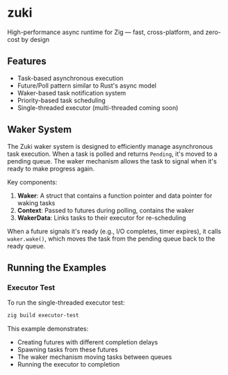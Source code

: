# zuki
High-performance async runtime for Zig — fast, cross-platform, and zero-cost by design

## Features

- Task-based asynchronous execution
- Future/Poll pattern similar to Rust's async model
- Waker-based task notification system
- Priority-based task scheduling
- Single-threaded executor (multi-threaded coming soon)

## Waker System

The Zuki waker system is designed to efficiently manage asynchronous task execution. When a task is polled and returns `Pending`, it's moved to a pending queue. The waker mechanism allows the task to signal when it's ready to make progress again.

Key components:

1. **Waker**: A struct that contains a function pointer and data pointer for waking tasks
2. **Context**: Passed to futures during polling, contains the waker
3. **WakerData**: Links tasks to their executor for re-scheduling

When a future signals it's ready (e.g., I/O completes, timer expires), it calls `waker.wake()`, which moves the task from the pending queue back to the ready queue.

## Running the Examples

### Executor Test

To run the single-threaded executor test:

```bash
zig build executor-test
```

This example demonstrates:
- Creating futures with different completion delays
- Spawning tasks from these futures
- The waker mechanism moving tasks between queues
- Running the executor to completion
